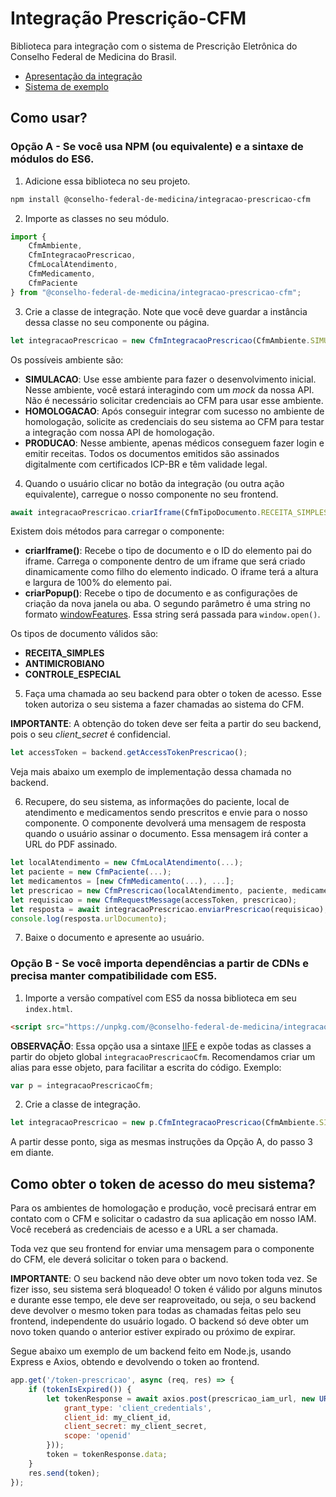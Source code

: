 # Integração Prescrição-CFM

Biblioteca para integração com o sistema de Prescrição Eletrônica do Conselho Federal de Medicina do Brasil.

- [Apresentação da integração](https://conselho-federal-de-medicina.github.io/integracao-prescricao-cfm/apresentacao/Integracao_com_a_Prescricao_Eletronica_do_CFM.pptx)
- [Sistema de exemplo](https://conselho-federal-de-medicina.github.io/integracao-prescricao-cfm/exemplo/exemplo.html)

## Como usar?

### Opção A - Se você usa NPM (ou equivalente) e a sintaxe de módulos do ES6.

1. Adicione essa biblioteca no seu projeto.

```sh
npm install @conselho-federal-de-medicina/integracao-prescricao-cfm
```

2. Importe as classes no seu módulo.

```js
import {
    CfmAmbiente, 
    CfmIntegracaoPrescricao, 
    CfmLocalAtendimento, 
    CfmMedicamento, 
    CfmPaciente
} from "@conselho-federal-de-medicina/integracao-prescricao-cfm";
```

3. Crie a classe de integração. Note que você deve guardar a instância dessa classe no seu componente ou página.

```js
let integracaoPrescricao = new CfmIntegracaoPrescricao(CfmAmbiente.SIMULACAO);
```

Os possíveis ambiente são:

- **SIMULACAO**: Use esse ambiente para fazer o desenvolvimento inicial.
  Nesse ambiente, você estará interagindo com um _mock_ da nossa API.
  Não é necessário solicitar credenciais ao CFM para usar esse ambiente.
- **HOMOLOGACAO**: Após conseguir integrar com sucesso no ambiente de homologação,
  solicite as credenciais do seu sistema ao CFM para testar a integração com nossa API de homologação.
- **PRODUCAO**: Nesse ambiente, apenas médicos conseguem fazer login e emitir receitas.
  Todos os documentos emitidos são assinados digitalmente com certificados ICP-BR e têm validade legal.

4. Quando o usuário clicar no botão da integração (ou outra ação equivalente), carregue o nosso componente no seu frontend.

```js
await integracaoPrescricao.criarIframe(CfmTipoDocumento.RECEITA_SIMPLES, 'divIframe');
```

Existem dois métodos para carregar o componente:

- **criarIframe()**: Recebe o tipo de documento e o ID do elemento pai do iframe.
  Carrega o componente dentro de um iframe que será criado dinamicamente como filho do elemento indicado.
  O iframe terá a altura e largura de 100% do elemento pai.
- **criarPopup()**: Recebe o tipo de documento e as configurações de criação da nova janela ou aba.
  O segundo parâmetro é uma string no formato [windowFeatures](https://developer.mozilla.org/en-US/docs/Web/API/Window/open#windowfeatures).
  Essa string será passada para `window.open()`.

Os tipos de documento válidos são:

- **RECEITA_SIMPLES**
- **ANTIMICROBIANO**
- **CONTROLE_ESPECIAL**

5. Faça uma chamada ao seu backend para obter o token de acesso.
Esse token autoriza o seu sistema a fazer chamadas ao sistema do CFM.

**IMPORTANTE**: A obtenção do token deve ser feita a partir do seu backend, pois o seu _client_secret_ é confidencial.

```js
let accessToken = backend.getAccessTokenPrescricao();
```

Veja mais abaixo um exemplo de implementação dessa chamada no backend.

6. Recupere, do seu sistema, as informações do paciente, local de atendimento e medicamentos sendo prescritos e envie para o nosso componente.
O componente devolverá uma mensagem de resposta quando o usuário assinar o documento.
Essa mensagem irá conter a URL do PDF assinado.

```js
let localAtendimento = new CfmLocalAtendimento(...);
let paciente = new CfmPaciente(...);
let medicamentos = [new CfmMedicamento(...), ...];
let prescricao = new CfmPrescricao(localAtendimento, paciente, medicamentos);
let requisicao = new CfmRequestMessage(accessToken, prescricao);
let resposta = await integracaoPrescricao.enviarPrescricao(requisicao);
console.log(resposta.urlDocumento);
```

7. Baixe o documento e apresente ao usuário.

### Opção B - Se você importa dependências a partir de CDNs e precisa manter compatibilidade com ES5.

1. Importe a versão compatível com ES5 da nossa biblioteca em seu `index.html`.

```html
<script src="https://unpkg.com/@conselho-federal-de-medicina/integracao-prescricao-cfm@0.1.6/dist/main.iife.js"></script>
```

**OBSERVAÇÃO**: Essa opção usa a sintaxe [IIFE](https://developer.mozilla.org/pt-BR/docs/Glossary/IIFE)
e expõe todas as classes a partir do objeto global `integracaoPrescricaoCfm`.
Recomendamos criar um alias para esse objeto, para facilitar a escrita do código.
Exemplo:

```js
var p = integracaoPrescricaoCfm;
```

2. Crie a classe de integração.

```js
let integracaoPrescricao = new p.CfmIntegracaoPrescricao(CfmAmbiente.SIMULACAO);
```

A partir desse ponto, siga as mesmas instruções da Opção A, do passo 3 em diante.

## Como obter o token de acesso do meu sistema?

Para os ambientes de homologação e produção, você precisará entrar em contato com o CFM e solicitar o cadastro da sua aplicação em nosso IAM.
Você receberá as credenciais de acesso e a URL a ser chamada.

Toda vez que seu frontend for enviar uma mensagem para o componente do CFM, ele deverá solicitar o token para o backend.

**IMPORTANTE**: O seu backend não deve obter um novo token toda vez.
Se fizer isso, seu sistema será bloqueado!
O token é válido por alguns minutos e durante esse tempo, ele deve ser reaproveitado, ou seja,
o seu backend deve devolver o mesmo token para todas as chamadas feitas pelo seu frontend, independente do usuário logado.
O backend só deve obter um novo token quando o anterior estiver expirado ou próximo de expirar.

Segue abaixo um exemplo de um backend feito em Node.js, usando Express e Axios, obtendo e devolvendo o token ao frontend.

```js
app.get('/token-prescricao', async (req, res) => {
    if (tokenIsExpired()) {
        let tokenResponse = await axios.post(prescricao_iam_url, new URLSearchParams({
            grant_type: 'client_credentials',
            client_id: my_client_id,
            client_secret: my_client_secret,
            scope: 'openid'
        }));
        token = tokenResponse.data;
    }
    res.send(token);
});
```

